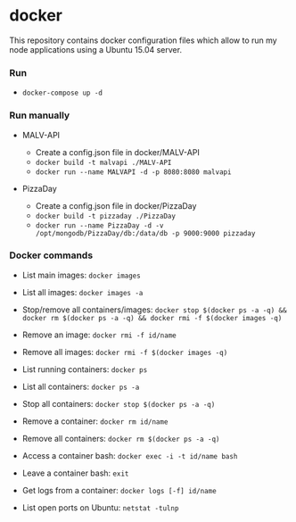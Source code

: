 # docker

This repository contains docker configuration files which allow to run my node applications using a Ubuntu 15.04 server.

### Run

  - `docker-compose up -d`

### Run manually

- MALV-API

  - Create a config.json file in docker/MALV-API
  - `docker build -t malvapi ./MALV-API`
  - `docker run --name MALVAPI -d -p 8080:8080 malvapi`

- PizzaDay

  - Create a config.json file in docker/PizzaDay
  - `docker build -t pizzaday ./PizzaDay`
  - `docker run --name PizzaDay -d -v /opt/mongodb/PizzaDay/db:/data/db -p 9000:9000 pizzaday`

### Docker commands

- List main images: `docker images`

- List all images: `docker images -a`

- Stop/remove all containers/images: `docker stop $(docker ps -a -q) && docker rm $(docker ps -a -q) && docker rmi -f $(docker images -q)`

- Remove an image: `docker rmi -f id/name`

- Remove all images: `docker rmi -f $(docker images -q)`

- List running containers: `docker ps`

- List all containers: `docker ps -a`

- Stop all containers: `docker stop $(docker ps -a -q)`

- Remove a container: `docker rm id/name`

- Remove all containers: `docker rm $(docker ps -a -q)`

- Access a container bash: `docker exec -i -t id/name bash`

- Leave a container bash: `exit`

- Get logs from a container: `docker logs [-f] id/name`

- List open ports on Ubuntu: `netstat -tulnp`
